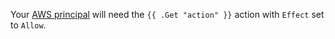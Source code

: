 
Your [AWS principal](https://docs.aws.amazon.com/IAM/latest/UserGuide/intro-structure.html) will need the `{{ .Get "action" }}` action with `Effect` set to `Allow`.

